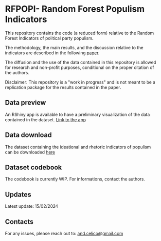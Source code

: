 # RFPOPI- Random Forest Populism Indicators
This repository contains the code (a reduced form) relative to the Random Forest Indicators of political party populism.

The methodology, the main results, and the discussion relative to the indicators are described in the following [paper](https://papers.ssrn.com/sol3/papers.cfm?abstract_id=4004405).

The diffusion and the use of the data contained in this repository is allowed for research and non-profit purposes, conditional on the proper citation of the authors. 

Disclaimer: This repository is a "work in progress" and is not meant to be a replication package for the results contained in the paper. 

## Data preview
An RShiny app is available to have a preliminary visualization of the data contained in the dataset. [Link to the app](https://acelico.shinyapps.io/rfpopi_app/)

## Data download 
The dataset containing the ideational and rhetoric indicators of populism can be downloaded [here](https://github.com/acelico/RFPOPI-Populism-indicators/blob/main/data/RFPOPI%20final%20dataset.csv)
## Dataset codebook 
The codebook is currently WIP. For informations, contact the authors. 

## Updates
Latest update: 15/02/2024

## Contacts
For any issues, please reach out to: and.celico@gmail.com
